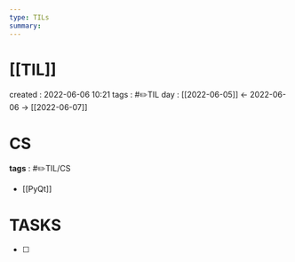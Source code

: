 ```yaml
---
type: TILs
summary: 
---
```


# [[TIL]]
created : 2022-06-06 10:21
tags : #✏️TIL
day : [[2022-06-05]] ← 2022-06-06 → [[2022-06-07]]

# CS
**tags** : #✏️TIL/CS
- [[PyQt]]

# TASKS
- [ ] 
